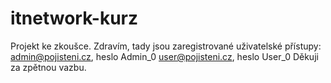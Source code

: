 # itnetwork-kurz
Projekt ke zkoušce.
Zdravím, tady jsou zaregistrované uživatelské přístupy:
admin@pojisteni.cz, heslo Admin_0
user@pojisteni.cz, heslo User_0
Děkuji za zpětnou vazbu.
